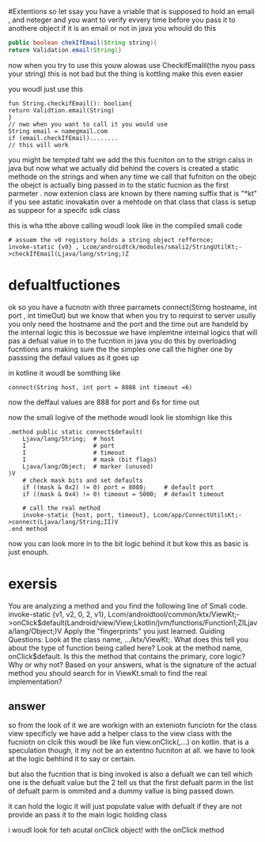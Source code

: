
#Extentions
so let ssay you have a vriable that is supposed to hold an emali , and neteger and you want to verify evvery time before you pass it to anothere object if it is an email or not in java you whould do this
```java
public boolean chekIfEmail(String string){
return Validation.email(String)}
```
now when you try to use this youw alowas use CheckifEmalil(the nyou pass your string)
this is not bad but the thing is kottling make this even easier

you woudl just use this
```kotline
fun String.checkifEmail(): boolian{
return Validtion.email(String) 
}
// nwo when you want to call it you would use
String email = namegmail.com
if (email.checkIfEmail)........
// this will work

```
you might be tempted taht we add the this fucniton on to the strign calss in java but now what we actually did behind the covers is created a static methode on the strings and when any time we call that fufniton on
the obejc the obejct is actually bing passed in to the static fucnion as the first parmeter
.
now extenion class are known by there naming suffix that is "*kt" if you see astatic inovakatin over a mehtode on that class that class is setup as suppeor for a specifc sdk class 

this is wha tthe above calling woudl look like in the compiled smali code

```
# assuem the v0 registory holds a string object reffernce;
invoke-static {v0} , Lcom/androidtck/modules/smali2/StringUtilKt;->checkIfEmail(Ljava/lang/string;)Z
````

# defualtfuctiones
ok so you have a fucnotn with three parramets connect(Stirng hostname, int port , int timeOut)
but we know that when you try to requirst to server usully you only need the hostname and the port and the time out are handeld by the internal logic this is becossue we have implemtne internal logics that
will pas a defual value in to the fucntion
in java you do this by overloading fucntions ans making sure the the simples one call the higher one by passsing the defaul values as it goes up

in kotline it woudl be somthing like
```kotline
connect(String host, int port = 8088 int timeout =6)
```
now the deffaul values are 888 for port and 6s for time out 

now the smali logive of the methode woudl look lie stomhign like this
```smali
.method public static connect$default(
    Ljava/lang/String;  # host
    I                   # port
    I                   # timeout
    I                   # mask (bit flags)
    Ljava/lang/Object;  # marker (unused)
)V
    # check mask bits and set defaults
    if ((mask & 0x2) != 0) port = 8080;     # default port
    if ((mask & 0x4) != 0) timeout = 5000;  # default timeout

    # call the real method
    invoke-static {host, port, timeout}, Lcom/app/ConnectUtilsKt;->connect(Ljava/lang/String;II)V
.end method
```
now you can look more in to the bit logic behind it but kow this as basic is just enouph.


# exersis
 

You are analyzing a method and you find the following line of Smali code.
invoke-static {v1, v2, 0, 2, v1}, Lcom/androidtool/common/ktx/ViewKt;->onClick$default(Landroid/view/View;Lkotlin/jvm/functions/Function1;ZILjava/lang/Object;)V
Apply the "fingerprints" you just learned.
Guiding Questions:
Look at the class name, .../ktx/ViewKt;. What does this tell you about the type of function being called here?
Look at the method name, onClick$default. Is this the method that contains the primary, core logic? Why or why not?
Based on your answers, what is the signature of the actual method you should search for in ViewKt.smali to find the real implementation?

## answer

so from the look of it we are workign with an exteniotn funciotn for the class view specificly we have add a helper class to the view class with the fucniotn on clcik this woudl be like fun view.onClick(,...) on 
kotlin. that is a speculation though, it my not be an extentno fucniton at all. we have to look at the logic behhind it to say or certain.

but also the fucntion that is bing invoked is also a defualt we can tell which one is the defualt value but the 2 tell us that the first defualt parm in the list of defualt parm is ommited and a dummy vallue is bing passed
down.

it can hold the logic it will just populate value with defualt if they are not provide an pass it to the main logic holding class

i woudl look for teh acutal onClick object! with the onClick method


